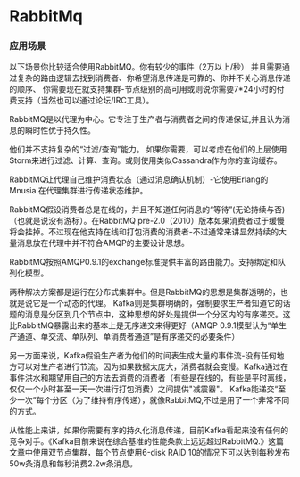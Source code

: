 # RabbitMq

### 应用场景 

以下场景你比较适合使用RabbitMQ。你有较少的事件（2万以上/秒）
并且需要通过复杂的路由逻辑去找到消费者、你希望消息传递是可靠的、你并不关心消息传递的顺序、
你需要现在就支持集群-节点级别的高可用或则说你需要7*24小时的付费支持（当然也可以通过论坛/IRC工具）。

RabbitMQ是以代理为中心。它专注于生产者与消费者之间的传递保证,并且认为消息的瞬时性优于持久性。

他们并不支持复杂的“过滤/查询”能力。
如果你需要，可以考虑在他们的上层使用Storm来进行过滤、计算、查询。或则使用类似Cassandra作为你的查询缓存。

RabbitMQ让代理自己维护消费状态（通过消息确认机制）-它使用Erlang的Mnusia 在代理集群进行传递状态维护。

RabbitMQ假设消费者总是在线的，并且不知道任何消息的“等待”(无论持续与否)（也就是说没有游标）。在RabbitMQ pre-2.0（2010）版本如果消费者过于缓慢将会挂掉。不过现在他支持在线和打包消费的消费者-不过通常来讲显然持续的大量消息放在代理中并不符合AMQP的主要设计思想。

RabbitMQ按照AMQP0.9.1的exchange标准提供丰富的路由能力。支持绑定和队列化模型。



两种解决方案都是运行在分布式集群中。但是RabbitMQ的思想是集群透明的，也就是说它是一个动态的代理。
Kafka则是集群明确的，强制要求生产者知道它的话题的消息是分区到几个节点中，这种思想的好处是提供一个分区内的有序递交。这比RabbitMQ暴露出来的基本上是无序递交来得更好（AMQP 0.9.1模型认为“单生产通道、单交流、单队列、单消费者通道”是有序递交的必要条件）

另一方面来说，Kafka假设生产者为他们的时间表生成大量的事件流-没有任何地方可以对生产者进行节流。因为如果数据太庞大，消费者就会变慢。Kafka通过在事件洪水和期望用自己的方法去消费的消费者（有些是在线的，有些是平时离线，仅仅一个小时甚至一天一次进行打包消费）之间提供"减震器"。
Kafka能递交“至少一次”每个分区（为了维持有序传递），就像RabbitMQ,不过是用了一个非常不同的方式。

从性能上来讲，如果你需要有序的持久化消息传递，目前Kafka看起来没有任何的竞争对手。《Kafka目前来说在综合基准的性能条款上远远超过RabbitMQ.》这篇文章中使用双节点集群，每个节点使用6-disk RAID 10的情况下可以达到每秒发布50w条消息和每秒消费2.2w条消息。